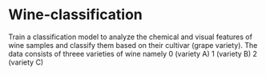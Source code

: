 # Wine-classification

 Train a classification model to analyze the chemical and visual features of wine samples and classify them based on their cultivar (grape variety).
The data consists of threee varieties of wine namely
    0 (variety A)
    1 (variety B)
    2 (variety C)